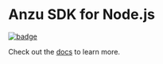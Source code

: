 # Anzu SDK for Node.js

[![badge](https://badge.fury.io/js/@anzuhq%2Fsdk-node.svg)](https://npmjs.com/package/@anzuhq/sdk-node)

Check out the [docs](https://anzuhq.com/docs/sdk/node) to learn more.
